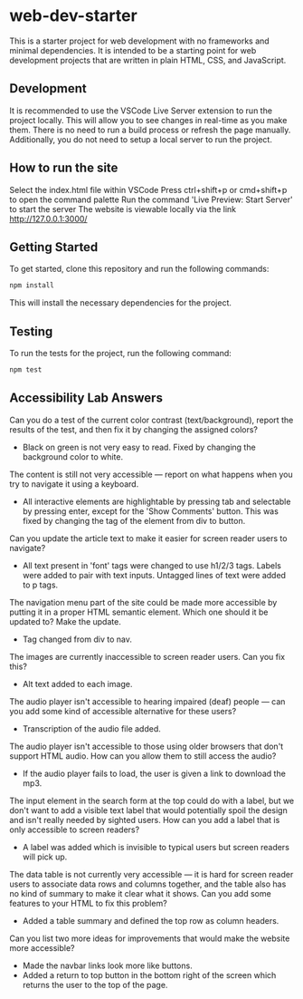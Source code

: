 # web-dev-starter

This is a starter project for web development with no frameworks and minimal
dependencies. It is intended to be a starting point for web development projects
that are written in plain HTML, CSS, and JavaScript.

## Development
It is recommended to use the VSCode Live Server extension to run the project
locally. This will allow you to see changes in real-time as you make them. There
is no need to run a build process or refresh the page manually. Additionally,
you do not need to setup a local server to run the project.

## How to run the site
Select the index.html file within VSCode
Press ctrl+shift+p or cmd+shift+p to open the command palette
Run the command 'Live Preview: Start Server' to start the server
The website is viewable locally via the link http://127.0.0.1:3000/

## Getting Started

To get started, clone this repository and run the following commands:

```bash
npm install
```
This will install the necessary dependencies for the project.

## Testing

To run the tests for the project, run the following command:

```bash
npm test
```

## Accessibility Lab Answers
Can you do a test of the current color contrast (text/background), report the results of the test, and then fix it by changing the assigned colors?
- Black on green is not very easy to read. Fixed by changing the background color to white. 

The content is still not very accessible — report on what happens when you try to navigate it using a keyboard.
- All interactive elements are highlightable by pressing tab and selectable by pressing enter, except for the 'Show Comments' button. This was fixed by changing the tag of the element from div to button.

Can you update the article text to make it easier for screen reader users to navigate?
- All text present in 'font' tags were changed to use h1/2/3 tags. Labels were added to pair with text inputs. Untagged lines of text were added to p tags.

The navigation menu part of the site could be made more accessible by putting it in a proper HTML semantic element. Which one should it be updated to? Make the update.
- Tag changed from div to nav.

The images are currently inaccessible to screen reader users. Can you fix this?
- Alt text added to each image.

The audio player isn't accessible to hearing impaired (deaf) people — can you add some kind of accessible alternative for these users?
- Transcription of the audio file added.

The audio player isn't accessible to those using older browsers that don't support HTML audio. How can you allow them to still access the audio?
- If the audio player fails to load, the user is given a link to download the mp3.

The input element in the search form at the top could do with a label, but we don't want to add a visible text label that would potentially spoil the design and isn't really needed by sighted users. How can you add a label that is only accessible to screen readers?
- A label was added which is invisible to typical users but screen readers will pick up.

The data table is not currently very accessible — it is hard for screen reader users to associate data rows and columns together, and the table also has no kind of summary to make it clear what it shows. Can you add some features to your HTML to fix this problem?
- Added a table summary and defined the top row as column headers.

Can you list two more ideas for improvements that would make the website more accessible?
- Made the navbar links look more like buttons.
- Added a return to top button in the bottom right of the screen which returns the user to the top of the page.